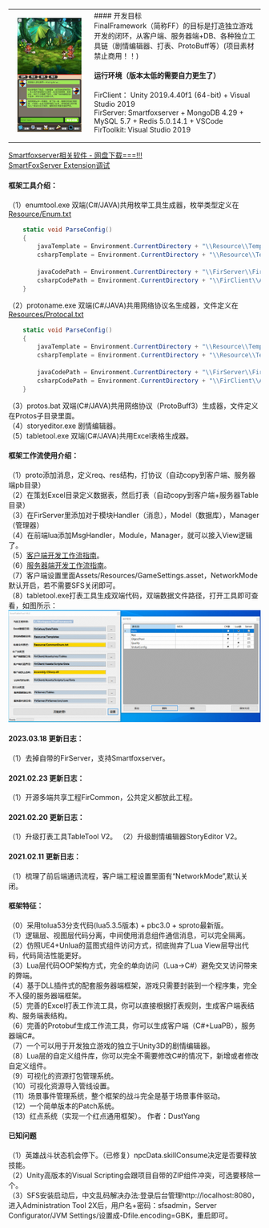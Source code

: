 <table>
	<tbody>
	<tr>
	<td align="center" width="150px">
<img src="Screenshot/screenshot.jpg" width="128"/>
	</td>
	<td>
#### 开发目标 <br/>
FinalFramework（简称FF）的目标是打造独立游戏开发的闭环，从客户端、服务器端+DB、各种独立工具链（剧情编辑器、打表、ProtoBuff等）(项目素材禁止商用！！)

	
#### 运行环境（版本太低的需要自力更生了）<br/>
FirClient： Unity 2019.4.40f1 (64-bit) + Visual Studio 2019  <br/>
FirServer:  Smartfoxserver + MongoDB 4.29 + MySQL 5.7 + Redis 5.0.14.1 + VSCode  <br/>
FirToolkit: Visual Studio 2019 
	</td>
	</tr>
	</tbody>
</table>

<a href="https://pan.baidu.com/s/1U7jD7KyJwNajkspYW7F5uw?pwd=bpkb" target="_blank">Smartfoxserver相关软件 - 网盘下载===!!!</a><br/>
<a href="https://www.cnblogs.com/code-boy/p/4883402.html">SmartFoxServer Extension调试</a><br/>

#### 框架工具介绍：
（1）enumtool.exe 双端(C#/JAVA)共用枚举工具生成器，枚举类型定义在<a href="Resource/Enum.txt">Resource/Enum.txt</a><br/>
```csharp
	static void ParseConfig()
	{
		javaTemplate = Environment.CurrentDirectory + "\\Resource\\Templates\\JavaEnum.txt";
		csharpTemplate = Environment.CurrentDirectory + "\\Resource\\Templates\\C#Enum.txt";

		javaCodePath = Environment.CurrentDirectory + "\\FirServer\\FirServer\\src\\com\\tables\\enums";
		csharpCodePath = Environment.CurrentDirectory + "\\FirClient\\Assets\\Scripts\\Data\\Enums";
	}
```
（2）protoname.exe 双端(C#/JAVA)共用网络协议名生成器，文件定义在<a href="Resource/Protocal.txt">Resources/Protocal.txt</a><br/>
```csharp
	static void ParseConfig()
	{
		javaTemplate = Environment.CurrentDirectory + "\\Resource\\Templates\\JavaProtocal.txt";
		csharpTemplate = Environment.CurrentDirectory + "\\Resource\\Templates\\C#Protocal.txt";

		javaCodePath = Environment.CurrentDirectory + "\\FirServer\\FirServer\\src\\com\\common\\Protocal.java";
		csharpCodePath = Environment.CurrentDirectory + "\\FirClient\\Assets\\Scripts\\Network\\Protocal.cs";
	}
```
（3）protos.bat 双端(C#/JAVA)共用网络协议（ProtoBuff3）生成器，文件定义在Protos子目录里面。<br/>
（4）storyeditor.exe 剧情编辑器。<br/>
（5）tabletool.exe 双端(C#/JAVA)共用Excel表格生成器。<br/>

#### 框架工作流使用介绍：	
（1）proto添加消息，定义req、res结构，打协议（自动copy到客户端、服务器端pb目录） <br/> 
（2）在策划Excel目录定义数据表，然后打表（自动copy到客户端+服务器Table目录） <br/> 
（3）在FirServer里添加对于模块Handler（消息），Model（数据库），Manager（管理器） <br/> 
（4）在前端lua添加MsgHandler，Module，Manager，就可以接入View逻辑了。<br/>
（5）<a href="FirClient/README.md">客户端开发工作流指南</a>。<br/>
（6）<a href="FirServer/README.md">服务器端开发工作流指南</a>。<br/>
（7）客户端设置里面Assets/Resources/GameSettings.asset，NetworkMode默认开启，若不需要SFS关闭即可。<br/>
（8）tabletool.exe打表工具生成双端代码，双端数据文件路径，打开工具即可查看，如图所示：
<img src="Screenshot/tabletool.png" />

#### 2023.03.18 更新日志：
（1）去掉自带的FirServer，支持Smartfoxserver。

#### 2021.02.23 更新日志：
（1）开源多端共享工程FirCommon，公共定义都放此工程。

#### 2021.02.20 更新日志：
（1）升级打表工具TableTool V2。
（2）升级剧情编辑器StoryEditor V2。 

#### 2021.02.11 更新日志：
（1）梳理了前后端通讯流程，客户端工程设置里面有“NetworkMode”,默认关闭。 

#### 框架特征：
（0）采用tolua53分支代码(lua5.3.5版本) + pbc3.0 + sproto最新版。    
（1）逻辑层、视图层代码分离，中间使用消息组件通信消息，可以完全隔离。  
（2）仿照UE4+Unlua的蓝图式组件访问方式，彻底抛弃了Lua View层导出代码，代码简洁性能更好。  
（3）Lua层代码OOP架构方式，完全的单向访问（Lua->C#）避免交叉访问带来的弊端。  
（4）基于DLL插件式的配套服务器端框架，游戏只需要封装到一个程序集，完全不入侵的服务器端框架。  
（5）完善的Excel打表工作流工具，你可以直接根据打表规则，生成客户端表结构、服务端表结构。  
（6）完善的Protobuf生成工作流工具，你可以生成客户端（C#+LuaPB），服务器端C#。  
（7）一个可以用于开发独立游戏的独立于Unity3D的剧情编辑器。  
（8）Lua层的自定义组件库，你可以完全不需要修改C#的情况下，新增或者修改自定义组件。  
（9）可视化的资源打包管理系统。  
（10）可视化资源导入管线设置。  
（11）场景事件管理系统，整个框架的战斗完全是基于场景事件驱动。  
（12）一个简单版本的Patch系统。  
（13）红点系统（实现一个红点通用框架）。  作者：DustYang

#### 已知问题
（1）英雄战斗状态机会停下。（已修复）npcData.skillConsume决定是否要释放技能。  <br/>
（2）Unity高版本的Visual Scripting会跟项目自带的ZIP组件冲突，可选要移除一个。<br/>
（3）SFS安装启动后，中文乱码解决办法:登录后台管理http://localhost:8080，进入Administration Tool 2X后，用户名+密码：sfsadmin，Server Configurator/JVM Settings/设置成-Dfile.encoding=GBK，重启即可。<br/>
